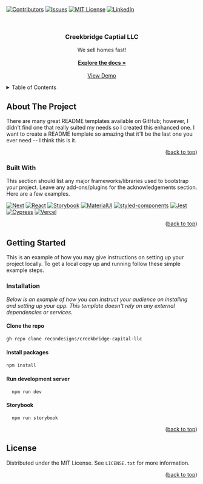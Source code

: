 <a name="readme-top"></a>


<!-- Project Shields -->
[![Contributors][contributors-shield]][contributors-url]
[![Issues][issues-shield]][issues-url]
[![MIT License][license-shield]][license-url]
[![LinkedIn][linkedin-shield]][linkedin-url]


<!-- Project Header -->
<br />
<div align="center">
  <h3 align="center">Creekbridge Captial LLC</h3>
  <p align="center">
    We sell homes fast!
    <br />
    <br />
    <a href="https://github.com/recondesigns/creekbridge-capital-llc"><strong>Explore the docs »</strong></a>
    <br />
    <br />
    <a href="https://creekbridge-capital-llc.vercel.app/">View Demo</a>
  </p>
</div>


<!-- Table of contents -->
<details>
  <summary>Table of Contents</summary>
  <ol>
    <li>
      <a href="#about-the-project">About The Project</a>
      <ul>
        <li><a href="#built-with">Built With</a></li>
      </ul>
    </li>
    <li>
      <a href="#getting-started">Getting Started</a>
      <ul>
        <li><a href="#installation">Installation</a></li>
      </ul>
    </li>
    <li><a href="#license">License</a></li>
  </ol>
</details>


<!-- About the project -->
## About The Project

There are many great README templates available on GitHub; however, I didn't find one that really suited my needs so I created this enhanced one. I want to create a README template so amazing that it'll be the last one you ever need -- I think this is it.

<p align="right">(<a href="#readme-top">back to top</a>)</p>

### Built With

This section should list any major frameworks/libraries used to bootstrap your project. Leave any add-ons/plugins for the acknowledgements section. Here are a few examples.

[![Next][Next.js]][Next-url]
[![React][React.js]][React-url]
[![Storybook][Storybook.js]][Storybook-url]
[![MaterialUI][MaterialUI]][MaterialUI-url]
[![styled-components][Styled-Components]][Styled-Components-url]
[![Jest][Jest]][Jest-url]
[![Cypress][Cypress]][Cypress-url]
[![Vercel][Vercel]][Vercel-url]

<p align="right">(<a href="#readme-top">back to top</a>)</p>


<!-- Getting started -->
## Getting Started

This is an example of how you may give instructions on setting up your project locally.
To get a local copy up and running follow these simple example steps.

### Installation

_Below is an example of how you can instruct your audience on installing and setting up your app. This template doesn't rely on any external dependencies or services._

#### Clone the repo
   ```sh
   gh repo clone recondesigns/creekbridge-capital-llc
   ```

#### Install packages
   ```sh
   npm install
   ```

#### Run development server
  ```
    npm run dev
  ```

#### Storybook
  ```
    npm run storybook
  ```

<p align="right">(<a href="#readme-top">back to top</a>)</p>


<!-- License -->
## License

Distributed under the MIT License. See `LICENSE.txt` for more information.

<p align="right">(<a href="#readme-top">back to top</a>)</p>

<!-- Markdown links & images -->
[contributors-shield]: https://img.shields.io/github/contributors/recondesigns/creekbridge-capital-llc.svg?style=for-the-badge
[contributors-url]: https://github.com/recondesigns/creekbridge-capital-llc/graphs/contributors
[issues-shield]: https://img.shields.io/github/issues/recondesigns/creekbridge-capital-llc.svg?style=for-the-badge
[issues-url]: https://github.com/recondesigns/creekbridge-capital-llc/issues
[license-shield]: https://img.shields.io/github/license/recondesigns/creekbridge-capital-llc.svg?style=for-the-badge
[license-url]: https://github.com/recondesigns/creekbridge-capital-llc/blob/main/LICENSE.txt
[linkedin-shield]: https://img.shields.io/badge/-LinkedIn-black.svg?style=for-the-badge&logo=linkedin&colorB=555
[linkedin-url]: https://www.linkedin.com/in/stedman/
[product-screenshot]: images/screenshot.png
[Next.js]: https://img.shields.io/badge/next.js-000000?style=for-the-badge&logo=nextdotjs&logoColor=white
[Next-url]: https://nextjs.org/
[React.js]: https://img.shields.io/badge/React-20232A?style=for-the-badge&logo=react&logoColor=61DAFB
[React-url]: https://reactjs.org/
[Storybook.js]: https://img.shields.io/badge/storybook-FF4785?style=for-the-badge&logo=storybook&logoColor=white
[Storybook-url]: https://storybook.js.org/
[Styled-Components]: https://img.shields.io/badge/styled--components-DB7093?style=for-the-badge&logo=styled-components&logoColor=white
[Styled-Components-url]: https://styled-components.com/
[MaterialUI]: https://img.shields.io/badge/Material%20UI-007FFF?style=for-the-badge&logo=mui&logoColor=white
[MaterialUI-url]: https://mui.com/
[Jest]: https://img.shields.io/badge/Jest-C21325?style=for-the-badge&logo=jest&logoColor=white
[Jest-url]: https://jestjs.io/
[Cypress]: https://img.shields.io/badge/Cypress-17202C?style=for-the-badge&logo=cypress&logoColor=white
[Cypress-url]: https://www.cypress.io/
[Vercel]: https://img.shields.io/badge/Vercel-000000?style=for-the-badge&logo=vercel&logoColor=white
[Vercel-url]: https://vercel.com/
